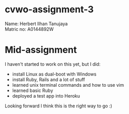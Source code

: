 # cvwo-assignment-3

Name: Herbert Ilhan Tanujaya  
Matric no: A0144892W

# Mid-assignment

I haven't started to work on this yet, but I did:
- install Linux as dual-boot with Windows
- install Ruby, Rails and a lot of stuff
- learned unix terminal commands and how to use vim
- learned basic Ruby
- deployed a test app into Heroku

Looking forward I think this is the right way to go :)
